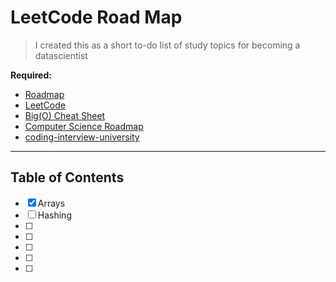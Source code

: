 # LeetCode Road Map

> I created this as a short to-do list of study topics for becoming a datascientist

**Required:**
* [Roadmap](https://neetcode.io/roadmap)
* [LeetCode](https://leetcode.com/profile/)
* [Big(O) Cheat Sheet](https://www.bigocheatsheet.com/)
* [Computer Science Roadmap](https://roadmap.sh/python)
* [coding-interview-university](https://github.com/SainaPolis/coding-interview-university/blob/main/README.md)



---

## Table of Contents

- [x] Arrays
- [ ] Hashing
- [ ] 
- [ ] 
- [ ] 
- [ ] 
- [ ] 